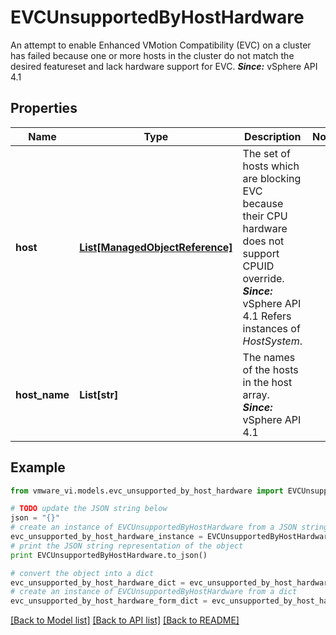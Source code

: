 # EVCUnsupportedByHostHardware

An attempt to enable Enhanced VMotion Compatibility (EVC) on a cluster has failed because one or more hosts in the cluster do not match the desired featureset and lack hardware support for EVC.  ***Since:*** vSphere API 4.1 

## Properties
Name | Type | Description | Notes
------------ | ------------- | ------------- | -------------
**host** | [**List[ManagedObjectReference]**](ManagedObjectReference.md) | The set of hosts which are blocking EVC because their CPU hardware does not support CPUID override.  ***Since:*** vSphere API 4.1  Refers instances of *HostSystem*.  | 
**host_name** | **List[str]** | The names of the hosts in the host array.  ***Since:*** vSphere API 4.1  | 

## Example

```python
from vmware_vi.models.evc_unsupported_by_host_hardware import EVCUnsupportedByHostHardware

# TODO update the JSON string below
json = "{}"
# create an instance of EVCUnsupportedByHostHardware from a JSON string
evc_unsupported_by_host_hardware_instance = EVCUnsupportedByHostHardware.from_json(json)
# print the JSON string representation of the object
print EVCUnsupportedByHostHardware.to_json()

# convert the object into a dict
evc_unsupported_by_host_hardware_dict = evc_unsupported_by_host_hardware_instance.to_dict()
# create an instance of EVCUnsupportedByHostHardware from a dict
evc_unsupported_by_host_hardware_form_dict = evc_unsupported_by_host_hardware.from_dict(evc_unsupported_by_host_hardware_dict)
```
[[Back to Model list]](../README.md#documentation-for-models) [[Back to API list]](../README.md#documentation-for-api-endpoints) [[Back to README]](../README.md)


